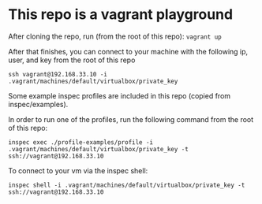 # This repo is a vagrant playground

After cloning the repo, run (from the root of this repo):
  `vagrant up`

After that finishes, you can connect to your machine with the following ip, user, and key from the root of this repo

  `ssh vagrant@192.168.33.10 -i .vagrant/machines/default/virtualbox/private_key`

Some example inspec profiles are included in this repo (copied from inspec/examples).

In order to run one of the profiles, run the following command from the root of this repo:

  `inspec exec ./profile-examples/profile -i .vagrant/machines/default/virtualbox/private_key -t ssh://vagrant@192.168.33.10`

To connect to your vm via the inspec shell:

  `inspec shell -i .vagrant/machines/default/virtualbox/private_key -t ssh://vagrant@192.168.33.10`